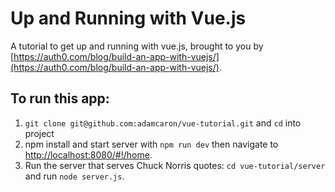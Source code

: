 # Up and Running with Vue.js

A tutorial to get up and running with vue.js, brought to you by [https://auth0.com/blog/build-an-app-with-vuejs/](https://auth0.com/blog/build-an-app-with-vuejs/).

## To run this app:

1. `git clone git@github.com:adamcaron/vue-tutorial.git` and `cd` into project
2. npm install and start server with `npm run dev` then navigate to [http://localhost:8080/#!/home](http://localhost:8080/#!/home).
3. Run the server that serves Chuck Norris quotes: `cd vue-tutorial/server` and run `node server.js`.
